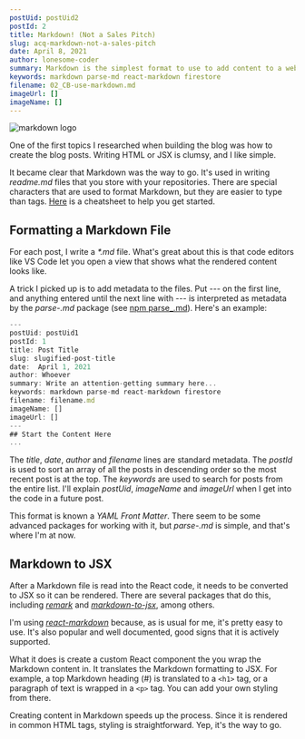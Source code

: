 ```yaml
---
postUid: postUid2
postId: 2
title: Markdown! (Not a Sales Pitch)
slug: acq-markdown-not-a-sales-pitch
date: April 8, 2021
author: lonesome-coder
summary: Markdown is the simplest format to use to add content to a website. There are a couple of tools that are needed to use Markdown files in a React project...
keywords: markdown parse-md react-markdown firestore
filename: 02_CB-use-markdown.md
imageUrl: []
imageName: []
---
```


![markdown logo]()

One of the first topics I researched when building the blog was how to create the blog posts. Writing HTML or JSX is clumsy, and I like simple.

It became clear that Markdown was the way to go. It's used in writing _readme.md_ files that you store with your repositories. There are special characters that are used to format Markdown, but they are easier to type than tags. [Here](https://commonmark.org/help/) is a cheatsheet to help you get started.

## Formatting a Markdown File

For each post, I write a _\*.md_ file. What's great about this is that code editors like VS Code let you open a view that shows what the rendered content looks like.

A trick I picked up is to add metadata to the files. Put _---_ on the first line, and anything entered until the next line with _---_ is interpreted as metadata by the _parse\-.md_ package (see [npm parse\_.md](https://www.npmjs.com/package/parse-md)). Here's an example:

```js
---
postUid: postUid1
postId: 1
title: Post Title
slug: slugified-post-title
date:  April 1, 2021
author: Whoever
summary: Write an attention-getting summary here...
keywords: markdown parse-md react-markdown firestore
filename: filename.md
imageName: []
imageUrl: []
---
## Start the Content Here
...
```

The _title_, _date_, _author_ and _filename_ lines are standard metadata. The _postId_ is used to sort an array of all the posts in descending order so the most recent post is at the top. The _keywords_ are used to search for posts from the entire list. I'll explain _postUid_, _imageName_ and _imageUrl_ when I get into the code in a future post.

This format is known a _YAML Front Matter_. There seem to be some advanced packages for working with it, but _parse\-.md_ is simple, and that's where I'm at now.

## Markdown to JSX

After a Markdown file is read into the React code, it needs to be converted to JSX so it can be rendered. There are several packages that do this, including [_remark_](https://www.npmjs.com/package/marked) and [_markdown-to-jsx_](https://www.npmjs.com/package/markdown-to-jsx), among others.

I'm using [_react-markdown_](https://www.npmjs.com/package/react-markdown) because, as is usual for me, it's pretty easy to use. It's also popular and well documented, good signs that it is actively supported.

What it does is create a custom React component the you wrap the Markdown content in. It translates the Markdown formatting to JSX. For example, a top Markdown heading (#) is translated to a `<h1>` tag, or a paragraph of text is wrapped in a `<p>` tag. You can add your own styling from there.

Creating content in Markdown speeds up the process. Since it is rendered in common HTML tags, styling is straightforward. Yep, it's the way to go.
